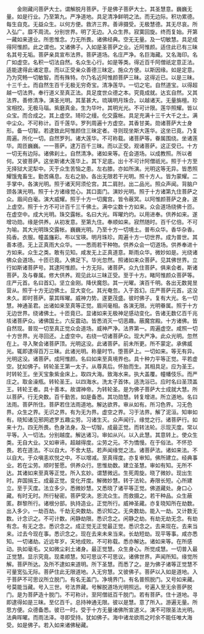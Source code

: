 <!-- { "loadSidebar": true } -->
　　金刚藏问菩萨大士。谓解脱月菩萨。于是佛子菩萨大士。其圣慧意。巍巍无量。如是行业。乃至第九。严净道地。具足清净鲜明之法。而无边际。积功累德。每生自克。无益众生。以何方便。救济三界。善谛摄受。无极慧德。其无尽哀。所入弘广。靡不周流。分别世界。明了无边。入众生界。寂寞回旋。终而复始。开第一藏如来道业。所思惟念。力无所畏。诸佛经典。空无无量。及一切敏慧。具足成得阿惟颜。此之谓也。又诸佛子。入如是圣菩萨之业。近阿惟颜。适住此已有三昧名其号无垢。菩萨亲具宣布法界。菩萨道场。名庄严净。名巨海藏。又名海印。名广如虚空。名积一切法自然。名众生心行。如是等类。得近百千阿僧祇定意正法。适能逮得此诸定意。而以正受亲众善德三昧定。施众方便。以斯因缘。如是定意。乃为究畅一切敏智。而有殊特。尔乃名近阿惟颜菩萨三昧。这得近已。以是三昧。十三千土。而自然生百千无极无穷奇宝。清净莲华。一切之宅。自然道宝。以得超越一切法界。奉行道义至真正法。具足度世众德之本。究竟成就。达玄自然。又其法界。善修清净。演圣光明。其茎甚大。琉璃明月珠合。以越诸天。无量旃檀。珍宝相挍。无极马瑙。紫磨真金。生为华叶。其明光光。不可计限。莲华照耀。皆以众宝。而合成之。其上虚空。琦珍之缦。化交露帐。具足充满十三千大千之土。满中尘众。不可称计。百千莲华。罗列周遍十方虚空。其香甘美。勋诸菩萨大士身形。备一切智。若逮致此阿惟颜住三昧定者。寻则现坐斯大莲华。这坐已竟。乃复周遍。所化一切。自然罗列。诸大莲华。不可称载。诸菩萨等。眷属围绕。坐诸莲华。周匝巍巍。一一菩萨。逮万百千三昧。而以正受。观诸菩萨。这正受已。十方一切无有边际。诸佛刹土。自然清净。诸如来等。在会道场。以成教照。所以者何。又彼菩萨。这坐斯诸大莲华上。其下足底。出十不可计阿僧祇光。照于十方至无择狱大泥犁中。灭于众生苦恼之患。左右膝。亦如所演。光明这等无异。皆悉照耀饿鬼畜生。勤苦痛息。左右之胁。各出无限若干光明。照十方人。皆为蒙耀。二手掌中。各演光明。照于诸天阿须伦宫。其二肩肘。出二品光。照众声闻。背脑户颈各演光明。照于十方诸缘觉心。其口面门。演妙光明。照于十方诸第九住菩萨之众。眉间白毫。演大威耀。照于十方一切魔宫。皆令蔽冥。以阿惟颜菩萨之身。遂上虚空。照于十方不可计百千三千佛土。满中尘数十方如来。众会道场绕佛十匝。在虚空中。成大光明。珠交露帐。名曰大光。晖曜灼灼。以用进奉。供养如来。遂增功勋。缘是供养。从初发意。至第九住。奉顺如来。寂然随时。百千亿倍。不可为喻。其大光明珠交露帐。巍巍光明。乃至十方一切境土。普布众华。香华杂香。捣香。衣服。幢盖旛彩。布以宝瑛。明月珠珍。周遍十方一切世界。成为普世。其善本德。无上正真雨大众华。一一悉雨若干种物。供养众会一切道场。供养奉进十方如来。众生之类。敢有见知。咸发无上正真道意。斯雨众华。微妙如是。光绕诸佛众会道场。十匝已竟。入佛足下。华光忽然。照诸如来众菩萨。见其佛世界。立行如斯诸菩萨号。其逮阿惟颜。十方无际。诸菩萨。众九住菩萨。俱来会者。斯诸菩萨。及与眷属。修大供养。观见此以三昧正受。至于十方。睹阿惟颜众菩萨等。庄严元首。名曰首幻。坚立金刚。降伏魔怨。其一光曜。演百千明。各出无数晃昱营从。照于十方无边佛土。显大变化。其光奄忽。入于首幻。庄严菩萨元首。这没未久。即时菩萨。蒙其晖曜。威神力势。遂更茂盛。彼时佛子。复有大光。名一切慧。神通圣君。出诸如来至真等正觉。眉间毫相。各演无限。光明眷属。照于十方无边世界。绕诸佛土。十匝竟已。显诸如来无极神足感动变化。告诸无数亿百千兆垓诸菩萨众。诸佛国土。六反震动。皆悉消灭一切恶趣。蔽魔宫殿。十方诸佛。皆自然现。普现一切至真正觉众会道场。威神严净。法界第一。周遍虚空。咸照一切十方世界。光寻回还。上虚空中。右绕一切诸菩萨众。现大严净。此众光明。忽然在上。寻入聚会诸菩萨顶。光明这没。此诸菩萨。前未所更。所不蒙定。承佛威光。辄即逮得百万三昧。此诸光明。称量时节。堕菩萨上。一切如来。等无有异。光明这没。诸菩萨。成阿惟颜。名曰如来至真境界也。具十种力平等正觉。平若虚空。犹如佛子。转轮圣王第一太子。从尊真后。怀胎而生。其相具足。应为圣王。时转轮王。坐天宝象紫金床上。取四大海。致海水来。执大盖覆。幢幡伎乐。而严庄之。取金澡瓶。转轮圣王。以四海水。洗太子首体。适洗浴已。应时名曰圣顶盖王。转轮王者。具十善本。故谓神帝。为转轮圣。是为佛子菩萨大士成就大慧。所以菩萨。行无央数。百千勤苦。如是备悉。其功勋慧。转复增进。所立道地。名曰法雨。菩萨所住。菩萨若住法雨道地。解达欲界。审从如有。所习色界。习无色界。众生之界。无识之界。有为无为界。虚空之界。习于法界。解了泥洹。知审如有。晓知诸见邪网遮罗五趣尘劳。习诸生灭。众声闻行。缘觉之行。诸菩萨行。如来十力。四无所畏。色身法身。及一切智。成最正觉。而转法轮。示现灭度。常以平等。入一切法。分别越度。解达诸习。审如从兴。以入此慧。其意转上。使众生类。无自大业。又如审谛。超越得度。尘劳之元。不为憍慢。在于俗法。不怀恐畏。若在道法。不以自大。不舍大慈。若声闻缘觉之法。诸菩萨法。诸如来法。不以自大。于众嗔恚欢悦之中。不以增减。至真得度。亦复审知。佛所建立。经典事业。若在尘劳。顺时誓愿。供养众行。思惟劫数。建立圣慧。审如有知。无所不达。其诸如来至真等正觉。所入玄妙。谓慧微远。生死周旋。晓了微妙。现出生时。弃国捐王。成最正觉。变化开度。解微妙慧。转于法轮。寿限长短。心所建立。至于灭度。法立多少。悉微妙慧。又悉晓了诸平等正觉。佛道藏处。身口心藏。有时无时。所行秘密。菩萨受决。恩流众生。而救摄之。若干种品。众生蔽匿。群黎所行。诸根分部。执持造业。正觉所行。威神圣藏。亦复晓知所在劫数。出入多少。一劫百劫。千劫无央数劫。悉识知之。无央数劫。能入一劫。又计数无数。计念识之。不可计数。闲静劫限。悉识念之。闲静之劫。有劫无劫无念。有劫有念。有无之念。悉识念之。成正觉无正觉最正觉。悉识念之。去来现在。去来当来。过去今现在事。悉识念之。现在去来未来当来。长劫短劫。现平等事。咸亦悉知。一切诸劫。近远年岁。天地成败。不可称载。悉亦解达。诸如来等。在所感动。执如毫毛。又如微尘刹土诸身。最正觉慧。众生身心。所觉成慧。一切普入最正觉慧。显示究竟。现柔顺慧。知可思议不可思议。诸佛世界。声闻所知。缘觉所解。菩萨所达。及所不逮如来道明。所下圣慧。而悉了之。是为佛子诸等正觉慧不可量宽弘无际。菩萨住此无限道地。入无穷慧。又彼佛子。菩萨以入如是道地。入于菩萨不可思议所立脱门。有名无盖门。净境界门。有名普照脱门。又号如来藏。号莫能当藏。号入三世。号法界藏。号解脱道场光明照远。号遍入至无余菩萨脱门。是为菩萨造十脱门。不可称计。至阿僧祇百千脱门。若有菩萨。住十道地。寻即逮得如是三昧。至亿百千。总持神通无限。彼以是慧。意了所入。游遍无量。所思方便。众德备悉。彼已一时。受于十方无量诸佛所宣道义。演不可限圣法光明。法典晖曜。而雨法泽。寻即受持。犹如佛子。海中诸龙欲雨之时余不能任唯大海受。如是佛子。若入如来诸佛秘藏。
